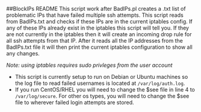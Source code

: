 ##BlockIPs README
This script work after BadIPs.pl creates a .txt list of problematic IPs that have failed multiple ssh attempts. This script reads from BadIPs.txt and checks if these IPs are in the current iptables config. If any of these IPs already exist in the iptables this script will tell you. If they are not currently in the iptables then it will create an incoming drop rule for all ssh attempts from that IP. After it reads all the IP addresses from the BadIPs.txt file it will then print the current iptables configuration to show all any changes.

 <i> Note: using iptables requires sudo privleges from the user account </i>

- This script is currently setup to run on Debian or Ubuntu machines so the log file to read failed usernames is located at `/var/log/auth.log`.
- If you run CentOS/RHEL you will need to change the $see file in line 4 to `/var/log/secure`. For other os types, you will need to change the $see file to wherever failed login attempts are stored.
